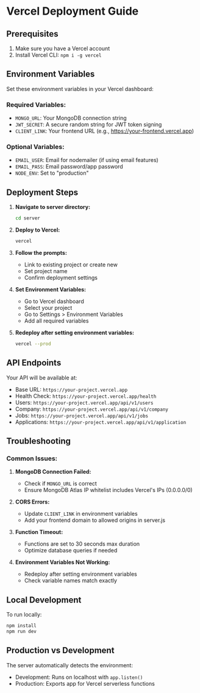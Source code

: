 # Vercel Deployment Guide

## Prerequisites
1. Make sure you have a Vercel account
2. Install Vercel CLI: `npm i -g vercel`

## Environment Variables
Set these environment variables in your Vercel dashboard:

### Required Variables:
- `MONGO_URL`: Your MongoDB connection string
- `JWT_SECRET`: A secure random string for JWT token signing
- `CLIENT_LINK`: Your frontend URL (e.g., https://your-frontend.vercel.app)

### Optional Variables:
- `EMAIL_USER`: Email for nodemailer (if using email features)
- `EMAIL_PASS`: Email password/app password
- `NODE_ENV`: Set to "production"

## Deployment Steps

1. **Navigate to server directory:**
   ```bash
   cd server
   ```

2. **Deploy to Vercel:**
   ```bash
   vercel
   ```

3. **Follow the prompts:**
   - Link to existing project or create new
   - Set project name
   - Confirm deployment settings

4. **Set Environment Variables:**
   - Go to Vercel dashboard
   - Select your project
   - Go to Settings > Environment Variables
   - Add all required variables

5. **Redeploy after setting environment variables:**
   ```bash
   vercel --prod
   ```

## API Endpoints

Your API will be available at:
- Base URL: `https://your-project.vercel.app`
- Health Check: `https://your-project.vercel.app/health`
- Users: `https://your-project.vercel.app/api/v1/users`
- Company: `https://your-project.vercel.app/api/v1/company`
- Jobs: `https://your-project.vercel.app/api/v1/jobs`
- Applications: `https://your-project.vercel.app/api/v1/application`

## Troubleshooting

### Common Issues:

1. **MongoDB Connection Failed:**
   - Check if `MONGO_URL` is correct
   - Ensure MongoDB Atlas IP whitelist includes Vercel's IPs (0.0.0.0/0)

2. **CORS Errors:**
   - Update `CLIENT_LINK` in environment variables
   - Add your frontend domain to allowed origins in server.js

3. **Function Timeout:**
   - Functions are set to 30 seconds max duration
   - Optimize database queries if needed

4. **Environment Variables Not Working:**
   - Redeploy after setting environment variables
   - Check variable names match exactly

## Local Development

To run locally:
```bash
npm install
npm run dev
```

## Production vs Development

The server automatically detects the environment:
- Development: Runs on localhost with `app.listen()`
- Production: Exports app for Vercel serverless functions 